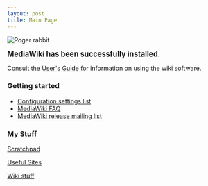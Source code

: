 ```yaml
---
layout: post 
title: Main Page
---
```


![Roger rabbit](roger2.gif "Roger rabbit")

<big>**MediaWiki has been successfully installed.**</big>

Consult the [User\'s
Guide](http://meta.wikimedia.org/wiki/Help:Contents) for information on
using the wiki software.

### Getting started

-   [Configuration settings
    list](http://www.mediawiki.org/wiki/Help:Configuration_settings)
-   [MediaWiki FAQ](http://www.mediawiki.org/wiki/Help:FAQ)
-   [MediaWiki release mailing
    list](http://mail.wikimedia.org/mailman/listinfo/mediawiki-announce)

### My Stuff

[Scratchpad](Scratchpad "wikilink")

[Useful Sites](Useful_Sites "wikilink")

[Wiki stuff](Wiki_stuff "wikilink")
